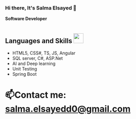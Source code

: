 ### Hi there, It's Salma Elsayed 👋

<!--
**salmaelsy/salmaelsy** is a ✨ _special_ ✨ repository because its `README.md` (this file) appears on your GitHub profile.

Here are some ideas to get you started:

- 🔭 I’m currently working on ...
- 🌱 I’m currently learning ...
- 👯 I’m looking to collaborate on ...
- 🤔 I’m looking for help with ...
- 💬 Ask me about ...
- 📫 How to reach me: ...
- 😄 Pronouns: ...
- ⚡ Fun fact: ...
-->
**Software Developer**
  

# <h2> Languages and Skills <img src = "https://media2.giphy.com/media/QssGEmpkyEOhBCb7e1/giphy.gif?cid=ecf05e47a0n3gi1bfqntqmob8g9aid1oyj2wr3ds3mg700bl&rid=giphy.gif" width = 32px> </h2>
-  HTML5, CSS#, TS, JS, Angular
-  SQL server, C#, ASP.Net
-  AI and Deep learning
-  Unit Testing
-  Spring Boot


# 📫Contact me: **salma.elsayedd0@gmail.com**
 
 

